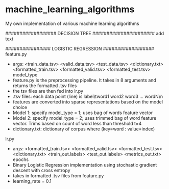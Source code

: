 # machine_learning_algorithms
My own implementation of various machine learning algorithms

################## DECISION TREE ######################
add text 





################ LOGISTIC REGRESSION ##################
feature.py
- args: <train_data.tsv> <valid_data.tsv> <test_data.tsv> <dictionary.txt> <formatted_train.tsv> <formatted_valid.tsv> <formatted_test.tsv> model_type
- feature.py is the preprocessing pipeline. It takes in 8 arguments and returns the formatted .tsv files
- the tsv files are then fed into lr.py
- .tsv files: each data point (line) is label\tword1 word2 word3 ... wordN\n
- features are converted into sparse representations based on the model choice
- Model 1: specify model_type = 1; uses bag of words feature vector
- Model 2: specify model_type = 2; uses trimmed bag of word feature vector. Trims based on count of word less than threshold t=4
- dictionary.txt: dictionary of corpus where (key=word : value=index)

lr.py
- args: <formatted_train.tsv> <formatted_valid.tsv> <formatted_test.tsv> <dictionary.txt> <train_out.labels> <test_out.labels> <metrics_out.txt> epochs
- Binary Logistic Regression implementation using stochastic gradient descent with cross entropy
- takes in formatted .tsv files from feature.py
- learning_rate = 0.1 
